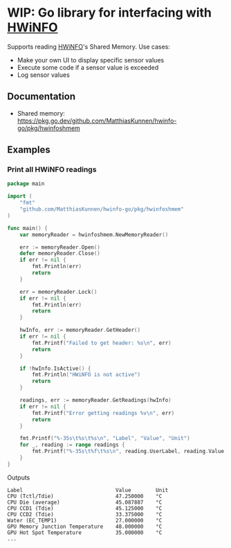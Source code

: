 # WIP: Go library for interfacing with [HWiNFO](https://www.hwinfo.com/)

Supports reading [HWiNFO](https://www.hwinfo.com/)'s Shared Memory.
Use cases:
- Make your own UI to display specific sensor values
- Execute some code if a sensor value is exceeded
- Log sensor values

## Documentation
- Shared memory: <https://pkg.go.dev/github.com/MatthiasKunnen/hwinfo-go/pkg/hwinfoshmem>

## Examples

### Print all HWiNFO readings

```go
package main

import (
	"fmt"
	"github.com/MatthiasKunnen/hwinfo-go/pkg/hwinfoshmem"
)

func main() {
	var memoryReader = hwinfoshmem.NewMemoryReader()

	err := memoryReader.Open()
	defer memoryReader.Close()
	if err != nil {
		fmt.Println(err)
		return
	}

	err = memoryReader.Lock()
	if err != nil {
		fmt.Println(err)
		return
	}

	hwInfo, err := memoryReader.GetHeader()
	if err != nil {
		fmt.Printf("Failed to get header: %s\n", err)
		return
	}

	if !hwInfo.IsActive() {
		fmt.Println("HWiNFO is not active")
		return
	}

	readings, err := memoryReader.GetReadings(hwInfo)
	if err != nil {
		fmt.Printf("Error getting readings %v\n", err)
		return
	}

	fmt.Printf("%-35s\t%s\t%s\n", "Label", "Value", "Unit")
	for _, reading := range readings {
		fmt.Printf("%-35s\t%f\t%s\n", reading.UserLabel, reading.Value.ToFloat64(), reading.Unit)
	}
}
```

Outputs
```
Label                              Value        Unit
CPU (Tctl/Tdie)                    47.250000    °C
CPU Die (average)                  45.087887    °C
CPU CCD1 (Tdie)                    45.125000    °C
CPU CCD2 (Tdie)                    33.375000    °C
Water (EC_TEMP1)                   27.000000    °C
GPU Memory Junction Temperature    48.000000    °C
GPU Hot Spot Temperature           35.000000    °C
...
```
